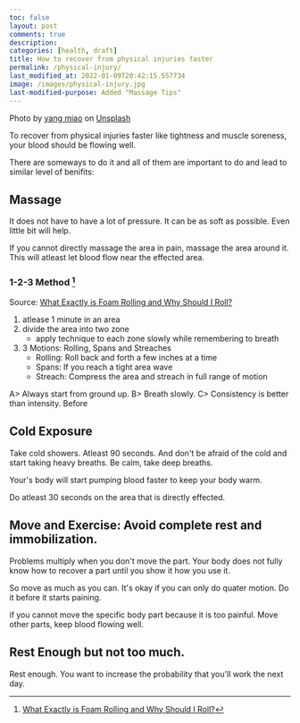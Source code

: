 ```yaml
---
toc: false
layout: post
comments: true
description:
categories: [health, draft]
title: How to recover from physical injuries faster
permalink: /physical-injury/
last_modified_at: 2022-01-09T20:42:15.557734
image: /images/physical-injury.jpg
last-modified-purpose: Added "Massage Tips"
---
```

Photo by <a href="https://unsplash.com/@yangmiao?utm_source=unsplash&utm_medium=referral&utm_content=creditCopyText">yang miao</a> on <a href="https://unsplash.com/s/photos/injury?utm_source=unsplash&utm_medium=referral&utm_content=creditCopyText">Unsplash</a>
  

To recover from physical injuries faster like tightness and muscle soreness, your blood should be flowing well. 

There are someways to do it and all of them are important to do and lead to similar level of benifits:

## Massage 

It does not have to have a lot of pressure. It can be as soft as possible. Even little bit will help.

If you cannot directly massage the area in pain, massage the area around it. This will atleast let blood flow near the effected area.

### 1-2-3 Method [^1]

Source: [What Exactly is Foam Rolling and Why Should I Roll?](https://www.youtube.com/watch?v=DzSU2FiFKTM)

1.  atlease 1 minute in an area 
2. divide the area into two zone
    - apply technique to each zone slowly while remembering to breath
3. 3 Motions: Rolling, Spans and Streaches
    - Rolling: Roll back and forth a few inches at a time
    - Spans: If you reach a tight area wave
    - Streach: Compress the area and streach in full range of motion

A> Always start from ground up.
B> Breath slowly.
C> Consistency is better than intensity. Before 

## Cold Exposure

Take cold showers. Atleast 90 seconds. And don't be afraid of the cold and start taking heavy breaths. Be calm, take deep breaths.

Your's body will start pumping blood faster to keep your body warm.

Do atleast 30 seconds on the area that is directly effected.

## **Move and Exercise**: Avoid complete rest and immobilization.

Problems multiply when you don't move the part. Your body does not fully know how to recover a part until you show it how you use it.

So move as much as you can. It's okay if you can only do quater motion. Do it before it starts paining.

if you cannot move the specific body part because it is too painful. Move other parts, keep blood flowing well.

## Rest Enough but not too much.

Rest enough. You want to increase the probability that you'll work the next day.


[^1]: [What Exactly is Foam Rolling and Why Should I Roll?](https://www.youtube.com/watch?v=DzSU2FiFKTM)